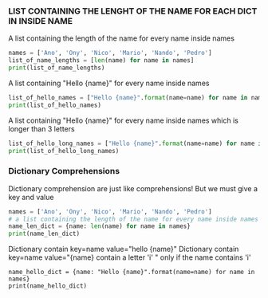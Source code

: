 

### LIST CONTAINING THE LENGHT OF THE NAME FOR EACH DICT IN INSIDE NAME

A list containing the length of the name for every name inside names

```python
names = ['Ano', 'Ony', 'Nico', 'Mario', 'Nando', 'Pedro']
list_of_name_lengths = [len(name) for name in names]
print(list_of_name_lengths)
```

A list containing "Hello {name}" for every name inside names

```python
list_of_hello_names = ["Hello {name}".format(name=name) for name in names]
print(list_of_hello_names)
```

A list containing "Hello {name}" for every name inside names which is longer than 3 letters

```python
list_of_hello_long_names = ["Hello {name}".format(name=name) for name in names if len(name) > 3]
print(list_of_hello_long_names)
```

### Dictionary Comprehensions

Dictionary comprehension are just like comprehensions! But we must give a key and value

```python
names = ['Ano', 'Ony', 'Nico', 'Mario', 'Nando', 'Pedro']
# a list containing the length of the name for every name inside names
name_len_dict = {name: len(name) for name in names}
print(name_len_dict)
```

Dictionary contain key=name value="hello {name}" 
Dictionary contain key=name value="{name} contain a letter 'i' " only if the name contains 'i' 

```
name_hello_dict = {name: "Hello {name}".format(name=name) for name in names}
print(name_hello_dict)
```